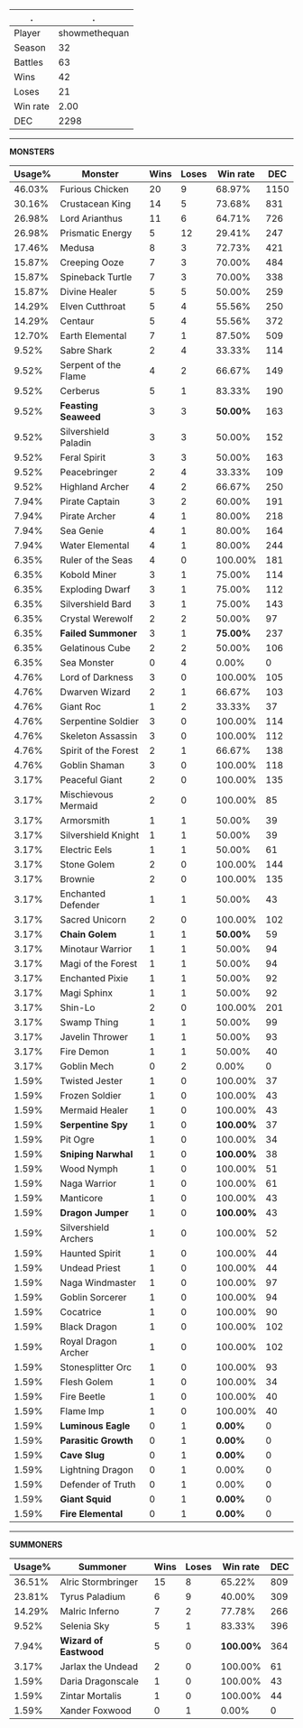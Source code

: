 .|.
|-|-
Player|showmethequan
Season|32
Battles|63
Wins|42
Loses|21
Win rate|2.00
DEC|2298

---
**MONSTERS**

Usage%|Monster|Wins|Loses|Win rate|DEC|
-|-|-|-|-|-|
46.03%|Furious Chicken|20|9|68.97%|1150|
30.16%|Crustacean King|14|5|73.68%|831|
26.98%|Lord Arianthus|11|6|64.71%|726|
26.98%|Prismatic Energy|5|12|29.41%|247|
17.46%|Medusa|8|3|72.73%|421|
15.87%|Creeping Ooze|7|3|70.00%|484|
15.87%|Spineback Turtle|7|3|70.00%|338|
15.87%|Divine Healer|5|5|50.00%|259|
14.29%|Elven Cutthroat|5|4|55.56%|250|
14.29%|Centaur|5|4|55.56%|372|
12.70%|Earth Elemental|7|1|87.50%|509|
9.52%|Sabre Shark|2|4|33.33%|114|
9.52%|Serpent of the Flame|4|2|66.67%|149|
9.52%|Cerberus|5|1|83.33%|190|
9.52%|**Feasting Seaweed**|3|3|**50.00%**|163|
9.52%|Silvershield Paladin|3|3|50.00%|152|
9.52%|Feral Spirit|3|3|50.00%|163|
9.52%|Peacebringer|2|4|33.33%|109|
9.52%|Highland Archer|4|2|66.67%|250|
7.94%|Pirate Captain|3|2|60.00%|191|
7.94%|Pirate Archer|4|1|80.00%|218|
7.94%|Sea Genie|4|1|80.00%|164|
7.94%|Water Elemental|4|1|80.00%|244|
6.35%|Ruler of the Seas|4|0|100.00%|181|
6.35%|Kobold Miner|3|1|75.00%|114|
6.35%|Exploding Dwarf|3|1|75.00%|112|
6.35%|Silvershield Bard|3|1|75.00%|143|
6.35%|Crystal Werewolf|2|2|50.00%|97|
6.35%|**Failed Summoner**|3|1|**75.00%**|237|
6.35%|Gelatinous Cube|2|2|50.00%|106|
6.35%|Sea Monster|0|4|0.00%|0|
4.76%|Lord of Darkness|3|0|100.00%|105|
4.76%|Dwarven Wizard|2|1|66.67%|103|
4.76%|Giant Roc|1|2|33.33%|37|
4.76%|Serpentine Soldier|3|0|100.00%|114|
4.76%|Skeleton Assassin|3|0|100.00%|112|
4.76%|Spirit of the Forest|2|1|66.67%|138|
4.76%|Goblin Shaman|3|0|100.00%|118|
3.17%|Peaceful Giant|2|0|100.00%|135|
3.17%|Mischievous Mermaid|2|0|100.00%|85|
3.17%|Armorsmith|1|1|50.00%|39|
3.17%|Silvershield Knight|1|1|50.00%|39|
3.17%|Electric Eels|1|1|50.00%|61|
3.17%|Stone Golem|2|0|100.00%|144|
3.17%|Brownie|2|0|100.00%|135|
3.17%|Enchanted Defender|1|1|50.00%|43|
3.17%|Sacred Unicorn|2|0|100.00%|102|
3.17%|**Chain Golem**|1|1|**50.00%**|59|
3.17%|Minotaur Warrior|1|1|50.00%|94|
3.17%|Magi of the Forest|1|1|50.00%|94|
3.17%|Enchanted Pixie|1|1|50.00%|92|
3.17%|Magi Sphinx|1|1|50.00%|92|
3.17%|Shin-Lo|2|0|100.00%|201|
3.17%|Swamp Thing|1|1|50.00%|99|
3.17%|Javelin Thrower|1|1|50.00%|93|
3.17%|Fire Demon|1|1|50.00%|40|
3.17%|Goblin Mech|0|2|0.00%|0|
1.59%|Twisted Jester|1|0|100.00%|37|
1.59%|Frozen Soldier|1|0|100.00%|43|
1.59%|Mermaid Healer|1|0|100.00%|43|
1.59%|**Serpentine Spy**|1|0|**100.00%**|37|
1.59%|Pit Ogre|1|0|100.00%|34|
1.59%|**Sniping Narwhal**|1|0|**100.00%**|38|
1.59%|Wood Nymph|1|0|100.00%|51|
1.59%|Naga Warrior|1|0|100.00%|61|
1.59%|Manticore|1|0|100.00%|43|
1.59%|**Dragon Jumper**|1|0|**100.00%**|43|
1.59%|Silvershield Archers|1|0|100.00%|52|
1.59%|Haunted Spirit|1|0|100.00%|44|
1.59%|Undead Priest|1|0|100.00%|44|
1.59%|Naga Windmaster|1|0|100.00%|97|
1.59%|Goblin Sorcerer|1|0|100.00%|94|
1.59%|Cocatrice|1|0|100.00%|90|
1.59%|Black Dragon|1|0|100.00%|102|
1.59%|Royal Dragon Archer|1|0|100.00%|102|
1.59%|Stonesplitter Orc|1|0|100.00%|93|
1.59%|Flesh Golem|1|0|100.00%|34|
1.59%|Fire Beetle|1|0|100.00%|40|
1.59%|Flame Imp|1|0|100.00%|40|
1.59%|**Luminous Eagle**|0|1|**0.00%**|0|
1.59%|**Parasitic Growth**|0|1|**0.00%**|0|
1.59%|**Cave Slug**|0|1|**0.00%**|0|
1.59%|Lightning Dragon|0|1|0.00%|0|
1.59%|Defender of Truth|0|1|0.00%|0|
1.59%|**Giant Squid**|0|1|**0.00%**|0|
1.59%|**Fire Elemental**|0|1|**0.00%**|0|

---
**SUMMONERS**

Usage%|Summoner|Wins|Loses|Win rate|DEC|
-|-|-|-|-|-|
36.51%|Alric Stormbringer|15|8|65.22%|809|
23.81%|Tyrus Paladium|6|9|40.00%|309|
14.29%|Malric Inferno|7|2|77.78%|266|
9.52%|Selenia Sky|5|1|83.33%|396|
7.94%|**Wizard of Eastwood**|5|0|**100.00%**|364|
3.17%|Jarlax the Undead|2|0|100.00%|61|
1.59%|Daria Dragonscale|1|0|100.00%|43|
1.59%|Zintar Mortalis|1|0|100.00%|44|
1.59%|Xander Foxwood|0|1|0.00%|0|
